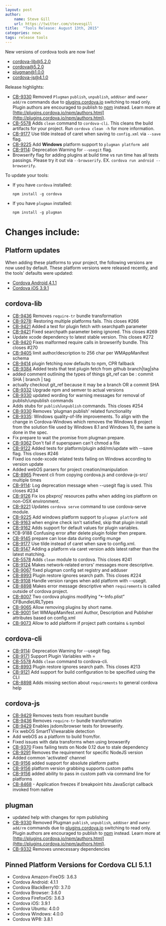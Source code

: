 ```yaml
---
layout: post
author:
    name: Steve Gill
    url: https://twitter.com/stevesgill
title:  "Tools Release: August 13th, 2015"
categories: news
tags: release tools
---
```

New versions of cordova tools are now live!

* [cordova-lib@5.2.0](https://www.npmjs.org/package/cordova-lib)
* [cordova@5.2.0](https://www.npmjs.org/package/cordova)
* [plugman@1.0.0](https://www.npmjs.org/package/plugman)
* [cordova-js@4.1.0](https://www.npmjs.org/package/cordova-js)

Release highlights:
* [CB-9330](https://issues.apache.org/jira/browse/CB-9330) Removed `Plugman` `publish`, `unpublish`, `addUser` and `owner add/rm` commands due to [plugins.cordova.io](http://plugins.cordova.io/#/) switching to read only. Plugin authors are encouraged to publish to [npm](https://www.npmjs.com/) instead. Learn more at [http://plugins.cordova.io/npm/authors.html](http://plugins.cordova.io/npm/authors.html).
* [CB-5578](https://issues.apache.org/jira/browse/CB-5578) Adds `clean` command to `cordova-cli`. This cleans the build artifacts for your project. Run `cordova clean -h` for more information.
* [CB-9177](https://issues.apache.org/jira/browse/CB-9177) Use tilde instead of caret when saving to `config.xml` via `--save` flag.
* [CB-9225](https://issues.apache.org/jira/browse/CB-9225) Add **Windows** platform support to `plugman platform add`
* [CB-9114](https://issues.apache.org/jira/browse/CB-9114): Deprecation Warning for `--usegit` flag.
* Browserify flag for adding plugins at build time vs run time has all tests passings. Please try it out via `--browserify`. EX. `cordova run android --browserify`.



To update your tools:

  * If you have `cordova` installed:

        npm install -g cordova

  * If you have `plugman` installed:

        npm install -g plugman


# Changes include:
<!--more-->

## Platform updates
When adding these platforms to your project, the following versions are now used by default.
These platform versions were released recently, and the tools' defaults were updated:

* [Cordova Android 4.1.1](http://cordova.apache.org/announcements/2015/07/21/cordova-android-4.1.0.html)
* [Cordova iOS 3.9.1](http://cordova.apache.org/announcements/2015/08/04/cordova-ios-3.9.0.html)

## cordova-lib
* [CB-9436](https://issues.apache.org/jira/browse/CB-9436) Removes `require-tr` bundle transformation
* [CB-9278](https://issues.apache.org/jira/browse/CB-9278): Restoring multiple platforms fails. This closes #266
* [CB-9421](https://issues.apache.org/jira/browse/CB-9421) Added a test for plugin fetch with searchpath parameter
* [CB-9421](https://issues.apache.org/jira/browse/CB-9421) Fixed searchpath parameter being ignored. This closes #269
* Update xcode dependency to latest stable version. This closes #272
* [CB-9420](https://issues.apache.org/jira/browse/CB-9420) Fixes malformed require calls in browserify bundle. This closes #270
* [CB-9405](https://issues.apache.org/jira/browse/CB-9405) limit author/description to 256 char per WMAppManifest schema
* [CB-9414](https://issues.apache.org/jira/browse/CB-9414) plugin fetching now defaults to npm, CPR fallback
* [CB-9384](https://issues.apache.org/jira/browse/CB-9384) Added tests that test plugin fetch from github branch|tag|sha
* added comment outlining the types of things git_ref can be : commit SHA | branch | tag
* actually checkout git_ref because it may be a branch OR a commit SHA
* [CB-9332](https://issues.apache.org/jira/browse/CB-9332) Upgrade npm and semver to actual versions
* [CB-9330](https://issues.apache.org/jira/browse/CB-9330) updated wording for warning messages for removal of publish/unpublish commands
* Adds stubs for `publish`/`unpublish` commands. This closes #254
* [CB-9330](https://issues.apache.org/jira/browse/CB-9330) Removes 'plugman publish' related functionality
* [CB-9335](https://issues.apache.org/jira/browse/CB-9335): Windows quality-of-life improvements.  To align with the change in Cordova-Windows which removes the Windows 8 project from the solution file used by Windows 8.1 and Windows 10, the same is done in the spec.
* Fix prepare to wait the promise from plugman prepare.
* [CB-9362](https://issues.apache.org/jira/browse/CB-9362) Don't fail if superspawn can't chmod a file
* [CB-9122](https://issues.apache.org/jira/browse/CB-9122) Added tests for platform/plugin add/rm/update with --save flag. This closes #246
* Fixed ios node-xcode related tests failing on Windows according to version update
* Added webOS parsers for project creation/manipulation
* [CB-8965](https://issues.apache.org/jira/browse/CB-8965) Prevent cli from copying cordova.js and cordova-js-src/ multiple times
* [CB-9114](https://issues.apache.org/jira/browse/CB-9114): Log deprecation message when --usegit flag is used. This closes #234
* [CB-9126](https://issues.apache.org/jira/browse/CB-9126) Fix ios pbxproj' resources paths when adding ios platform on non-OSX environment. 
* [CB-9221](https://issues.apache.org/jira/browse/CB-9221) Updates `cordova serve` command to use cordova-serve module.
* [CB-9225](https://issues.apache.org/jira/browse/CB-9225) Add windows platform support to `plugman platform add`
* [CB-9163](https://issues.apache.org/jira/browse/CB-9163) when engine check isn't satisfied, skip that plugin install
* [CB-9162](https://issues.apache.org/jira/browse/CB-9162) Adds support for default values for plugin variables.
* fCB-9188 Confusing error after delete plugin folder then prepare.
* [CB-9145](https://issues.apache.org/jira/browse/CB-9145) prepare can lose data during config munge
* [CB-9177](https://issues.apache.org/jira/browse/CB-9177) Use tilde instead of caret when save to config.xml.
* [CB-9147](https://issues.apache.org/jira/browse/CB-9147) Adding a platform via caret version adds latest rather than the latest matching.
* [CB-5578](https://issues.apache.org/jira/browse/CB-5578) Adds `clean` module to cordova. This closes #241
* [CB-9124](https://issues.apache.org/jira/browse/CB-9124) Makes network-related errors' messages more descriptive.
* [CB-9067](https://issues.apache.org/jira/browse/CB-9067) fixed plugman config set registry and adduser
* [CB-8993](https://issues.apache.org/jira/browse/CB-8993) Plugin restore ignores search path. This closes #224
* [CB-9108](https://issues.apache.org/jira/browse/CB-9108) Handle version ranges when add platform with --usegit.
* [CB-8898](https://issues.apache.org/jira/browse/CB-8898) Makes error message descriptive when `requirements` is called outside of cordova project.
* [CB-8007](https://issues.apache.org/jira/browse/CB-8007) Two cordova plugins modifying “*-Info.plist” CFBundleURLTypes
* [CB-9065](https://issues.apache.org/jira/browse/CB-9065) Allow removing plugins by short name.
* [CB-9001](https://issues.apache.org/jira/browse/CB-9001) Set WMAppManifest.xml Author, Description and Publisher attributes based on config.xml
* [CB-9073](https://issues.apache.org/jira/browse/CB-9073) Allow to add platform if project path contains `&` symbol

## cordova-cli
* [CB-9114](https://issues.apache.org/jira/browse/CB-9114): Deprecation Warning for --usegit flag.
* [CB-9171](https://issues.apache.org/jira/browse/CB-9171) Support Plugin Variables with =
* [CB-5578](https://issues.apache.org/jira/browse/CB-5578) Adds `clean` command to cordova-cli.
* [CB-8993](https://issues.apache.org/jira/browse/CB-8993) Plugin restore ignores search path. This closes #213
* [CB-9121](https://issues.apache.org/jira/browse/CB-9121) Add support for build configuration to be specified using the CLI
* [CB-8898](https://issues.apache.org/jira/browse/CB-8898) Adds missing section about `requirements` to general cordova help

## cordova-js
* [CB-9429](https://issues.apache.org/jira/browse/CB-9429) Removes tests from resultant bundle
* [CB-9436](https://issues.apache.org/jira/browse/CB-9436) Removes `require-tr` bundle transformation
* [CB-9429](https://issues.apache.org/jira/browse/CB-9429) Enables jsdom/browser tests for browserify.
* Fix webOS SmartTV/wearable detection
* Add webOS as a platform to build from/for.
* Fixed issues with data transforms when using browserify
* [CB-9370](https://issues.apache.org/jira/browse/CB-9370) Fixes failing tests on Node 0.12 due to stale dependency
* [CB-9291](https://issues.apache.org/jira/browse/CB-9291) Removes the requirement for specific NodeJS version
* Added common 'activated' channel
* [CB-9156](https://issues.apache.org/jira/browse/CB-9156) added support for absolute platform paths
* [CB-9156](https://issues.apache.org/jira/browse/CB-9156) platform version grabbing supports custom paths
* [CB-9156](https://issues.apache.org/jira/browse/CB-9156) added ability to pass in custom path via command line for platforms
* [CB-8468](https://issues.apache.org/jira/browse/CB-8468) - Application freezes if breakpoint hits JavaScript callback invoked from native

## plugman
* updated help with changes for npm publishing
* [CB-9330](https://issues.apache.org/jira/browse/CB-9330) Removed Plugman `publish`, `unpublish`, `addUser` and `owner add/rm` commands due to [plugins.cordova.io](http://plugins.cordova.io/#/) switching to read only. Plugin authors are encouraged to publish to [npm](https://www.npmjs.com/) instead. Learn more at [http://plugins.cordova.io/npm/authors.html](http://plugins.cordova.io/npm/authors.html).
* [CB-9332](https://issues.apache.org/jira/browse/CB-9332) Removes unnecessary dependencies

## Pinned Platform Versions for **Cordova CLI 5.1.1**

* Cordova Amazon-FireOS: 3.6.3
* Cordova Android: 4.1.1
* Cordova BlackBerry10: 3.7.0
* Cordova Browser: 3.6.0
* Cordova FirefoxOS: 3.6.3
* Cordova iOS: 3.9.1
* Cordova Ubuntu: 4.0.0
* Cordova Windows: 4.0.0
* Cordova WP8: 3.8.1
